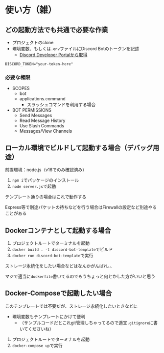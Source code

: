 # 使い方（雑）
## どの起動方法でも共通で必要な作業
- プロジェクトのclone
- 環境変数、もしくは`.env`ファイルにDiscord Botのトークンを記述
  - [Discord Developer Portalから取得](https://discordjs.guide/preparations/setting-up-a-bot-application.html#your-bot-s-token)

```.env
DISCORD_TOKEN="your-token-here"
```

### 必要な権限
- SCOPES
  - bot
  - applications.command
    - スラッシュコマンドを利用する場合
- BOT PERMISSIONS
  - Send Messages
  - Read Message History
  - Use Slash Commands
  - Messages/View Channels

## ローカル環境でビルドして起動する場合（デバッグ用途）
前提環境：node.js（v16でのみ確認済み）
1. `npm i`でパッケージのインストール
2. `node server.js`で起動

テンプレート通りの場合はこれで動作する

Express等で別途パケットの待ちなどを行う場合はFirewallの設定など別途やることがある

## Dockerコンテナとして起動する場合
1. プロジェクトルートでターミナルを起動
2. `docker build . -t discord-bot-template`でビルド
3. `docker run discord-bot-template`で実行

ストレージ永続化をしたい場合などはなんかがんばれ、、

マジで適当に`dockerfile`書いてるのでもうちょっと何とかした方がいいと思う

## Docker-Composeで起動したい場合
このテンプレートでは不要だが、ストレージ永続化したいときなどに

- 環境変数もテンプレートにかけて便利 
  - （サンプルコードだとこれgit管理しちゃってるので適宜`.gitignore`に書いてくださいね）

1. プロジェクトルートでターミナルを起動
2. `docker-compose up`で実行
